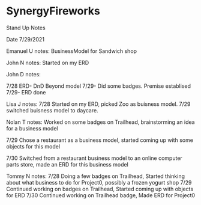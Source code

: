 # SynergyFireworks

Stand Up Notes

Date 7/29/2021

Emanuel U
notes: BusinessModel for Sandwich shop

John N
notes: Started on my ERD

John D notes:

7/28 ERD- DnD Beyond model
7/29- Did some badges. Premise establised
7/29- ERD done


Lisa J notes: 
7/28 Started on my ERD, picked Zoo as buisness model.
7/29 switched buisness model to daycare.

Nolan T
notes: Worked on some badges on Trailhead, brainstorming an idea for a business model

7/29 Chose a restaurant as a business model, started coming up with some objects for this model

7/30 Switched from a restaurant business model to an online computer parts store, made an ERD for this business model

Tommy N
notes: 
7/28 Doing a few badges on Trailhead, Started thinking about what business to do for Project0, possibly a frozen yogurt shop
7/29 Continued working on badges on Trailhead, Started coming up with objects for ERD
7/30 Continued working on Trailhead badge, Made ERD for Project0
